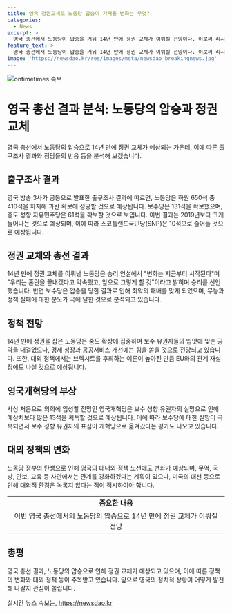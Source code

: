 ```yaml
---
title: 영국 정권교체로 노동당 압승이 가져올 변화는 무엇?
categories:
  - News
excerpt: >
  영국 총선에서 노동당이 압승을 거둬 14년 만에 정권 교체가 이뤄질 전망이다. 이로써 리시 수낵 영국 총리와 보수당은 최악의 참패를 기록하여 정치적 위기에 몰렸다. 출구조사 결과에 따르면, 노동당은 하원 650석 중 410석을 차지해 과반 확보에 성공할 것으로 예상되며, 보수당은 131석에 그쳤다. 이번 선거는 노동당에 대한 기대보다 보수당에 대한 실망이 반영된 결과로, 보수당의 정책 실패와 불만이 터져나온 것으로 분석된다. 이에 대한 자세한 내용은 아래 링크를 참고하시기 바랍니다. [원문 보기](https://www.khan.co.kr/world/europe-russia/article/202407051149001)
feature_text: >
  영국 총선에서 노동당이 압승을 거둬 14년 만에 정권 교체가 이뤄질 전망이다. 이로써 리시 수낵 영국 총리와 보수당은 최악의 참패를 기록하여 정치적 위기에 몰렸다. 출구조사 결과에 따르면, 노동당은 하원 650석 중 410석을 차지해 과반 확보에 성공할 것으로 예상되며, 보수당은 131석에 그쳤다. 이번 선거는 노동당에 대한 기대보다 보수당에 대한 실망이 반영된 결과로, 보수당의 정책 실패와 불만이 터져나온 것으로 분석된다. 이에 대한 자세한 내용은 아래 링크를 참고하시기 바랍니다. [원문 보기](https://www.khan.co.kr/world/europe-russia/article/202407051149001)
image: 'https://newsdao.kr/res/images/meta/newsdao_breakingnews.jpg'
---
```


<p><img src="https://newsdao.kr/res/images/meta/newsdao_breakingnews.jpg" alt="ontimetimes 속보" /></p>

<h1 data-ke-size="size26">영국 총선 결과 분석: 노동당의 압승과 정권 교체</h1>

<p data-ke-size="size16">영국 총선에서 노동당의 압승으로 14년 만에 정권 교체가 예상되는 가운데, 이에 따른 출구조사 결과와 정당들의 반응 등을 분석해 보겠습니다.</p>

<h2 data-ke-size="size24">출구조사 결과</h2>

<p data-ke-size="size16">영국 방송 3사가 공동으로 발표한 출구조사 결과에 따르면, 노동당은 하원 650석 중 410석을 차지해 과반 확보에 성공할 것으로 예상됩니다. 보수당은 131석을 확보했으며, 중도 성향 자유민주당은 61석을 확보할 것으로 보입니다. 이번 결과는 2019년보다 크게 늘어나는 것으로 예상되며, 이에 따라 스코틀랜드국민당(SNP)은 10석으로 줄어들 것으로 예상됩니다.</p>

<h2 data-ke-size="size24">정권 교체와 총선 결과</h2>

<p data-ke-size="size16">14년 만에 정권 교체를 이뤄낸 노동당은 승리 연설에서 "변화는 지금부터 시작된다"며 "우리는 혼란을 끝내겠다고 약속했고, 앞으로 그렇게 할 것"이라고 밝히며 승리를 선언했습니다. 반면 보수당은 압승을 당한 결과로 인해 최악의 패배를 맞게 되었으며, 무능과 정책 실패에 대한 분노가 극에 달한 것으로 분석되고 있습니다.</p>

<h2 data-ke-size="size24">정책 전망</h2>

<p data-ke-size="size16">14년 만에 정권을 잡은 노동당은 중도 확장에 집중하며 보수 유권자들의 입맛에 맞춘 공약을 내걸었으나, 경제 성장과 공공서비스 개선에는 힘을 쏟을 것으로 전망되고 있습니다. 또한, 대외 정책에서는 브렉시트를 후회하는 여론이 높아진 만큼 EU와의 관계 재설정에도 나설 것으로 예상됩니다.</p>

<h2 data-ke-size="size24">영국개혁당의 부상</h2>

<p data-ke-size="size16">사상 처음으로 의회에 입성할 전망인 영국개혁당은 보수 성향 유권자의 실망으로 인해 예상치보다 많은 13석을 획득할 것으로 예상됩니다. 이에 따라 보수당에 대한 실망이 극복되면서 보수 성향 유권자의 표심이 개혁당으로 옮겨갔다는 평가도 나오고 있습니다.</p>

<h2 data-ke-size="size24">대외 정책의 변화</h2>

<p data-ke-size="size16">노동당 정부의 탄생으로 인해 영국의 대내외 정책 노선에도 변화가 예상되며, 무역, 국방, 안보, 교육 등 사안에서는 관계를 강화하겠다는 계획이 있으나, 미국의 대선 등으로 인해 대외적 환경은 녹록지 않다는 점이 적시하여야 합니다.</p>

<table>
    <tr>
        <td style="text-align: center; height: 17px;"><b>중요한 내용</b></td>
    </tr>
    <tr>
        <td style="text-align: center; height: 17px;">이번 영국 총선에서의 노동당의 압승으로 14년 만에 정권 교체가 이뤄질 전망</td>
    </tr>
</table>

<h2 data-ke-size="size24">총평</h2>

<p data-ke-size="size16">영국 총선 결과, 노동당의 압승으로 인해 정권 교체가 예상되고 있으며, 이에 따른 정책의 변화와 대외 정책 등이 주목받고 있습니다. 앞으로 영국의 정치적 상황이 어떻게 발전해 나갈지 관심이 쏠립니다.</p>
실시간 뉴스 속보는, <a href="https://newsdao.kr" rel="dofollow">https://newsdao.kr</a>


